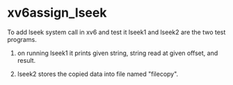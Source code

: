 # xv6assign_lseek
To add lseek system call in xv6 and test it
lseek1 and lseek2 are the two test programs.
1. on running lseek1 it prints given string, string read at given offset, and result.

2. lseek2 stores the copied data into file named "filecopy".
